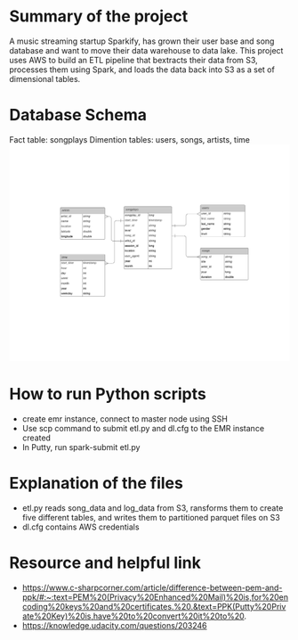 # Summary of the project
A music streaming startup Sparkify, has grown their user base and song database and want to move their data warehouse to data lake. This project uses AWS to build an ETL pipeline that bextracts their data from S3, processes them using Spark, and loads the data back into S3 as a set of dimensional tables. 

# Database Schema
Fact table: songplays
Dimention tables: users, songs, artists, time  
![image info](ER-data-lake.jpeg)

# How to run Python scripts
- create emr instance, connect to master node using SSH
- Use scp command to submit etl.py and dl.cfg to the EMR instance created
- In Putty, run spark-submit etl.py

# Explanation of the files
- etl.py reads song_data and log_data from S3, ransforms them to create five different tables, and writes them to partitioned parquet files on S3
- dl.cfg contains AWS credentials

# Resource and helpful link
- https://www.c-sharpcorner.com/article/difference-between-pem-and-ppk/#:~:text=PEM%20(Privacy%20Enhanced%20Mail)%20is,for%20encoding%20keys%20and%20certificates.%20.&text=PPK(Putty%20Private%20Key)%20is,have%20to%20convert%20it%20to%20.
- https://knowledge.udacity.com/questions/203246